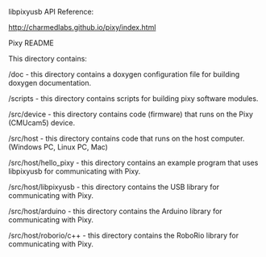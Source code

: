 libpixyusb API Reference:

http://charmedlabs.github.io/pixy/index.html

Pixy README

This directory contains:


/doc - this directory contains a doxygen configuration file for building doxygen documentation.

/scripts - this directory contains scripts for building pixy software modules.

/src/device - this directory contains code (firmware) that runs on the Pixy
(CMUcam5) device.

/src/host - this directory contains code that runs on the host computer.
(Windows PC, Linux PC, Mac)

/src/host/hello_pixy - this directory contains an example program that uses libpixyusb for communicating with Pixy.

/src/host/libpixyusb - this directory contains the USB library for communicating with Pixy.

/src/host/arduino - this directory contains the Arduino library for communicating with Pixy.

/src/host/roborio/c++ - this directory contains the RoboRio library for communicating with Pixy.